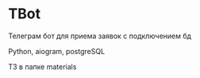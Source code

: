 # TBot

Телеграм бот для приема заявок с подключением бд

Python, aiogram, postgreSQL

ТЗ в папке materials
